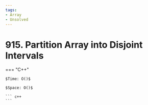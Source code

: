 ```yaml
---
tags:
- Array
- Unsolved
---
```



# 915. Partition Array into Disjoint Intervals

=== "C++"

    $Time: O()$

    $Space: O()$

    ``` c++
    ```